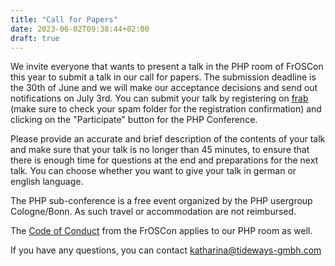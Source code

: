 ```yaml
---
title: "Call for Papers"
date: 2023-06-02T09:38:44+02:00
draft: true
---
```


We invite everyone that wants to present a talk in the PHP room of FrOSCon this year 
to submit a talk in our call for papers. The submission deadline is the 30th of June 
and we will make our acceptance decisions and send out notifications on July 3rd.
You can submit your talk by registering on [frab](https://frab.froscon.org/) 
(make sure to check your spam folder for the registration confirmation) 
and clicking on the "Participate" button for the PHP Conference.

Please provide an accurate and brief description of the contents of your talk
and make sure that your talk is no longer than 45 minutes, to ensure that there 
is enough time for questions at the end and preparations for the next talk. 
You can choose whether you want to give your talk in german or english language.

The PHP sub-conference is a free event organized by the PHP usergroup Cologne/Bonn. 
As such travel or accommodation are not reimbursed.

The [Code of Conduct](https://froscon.org/faq/coc/) from the FrOSCon applies to our PHP room as well. 

If you have any questions, you can contact [katharina@tideways-gmbh.com](mailto:katharina@tideways-gmbh.com)
